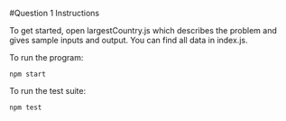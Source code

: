 #Question 1 Instructions

To get started, open largestCountry.js which describes the problem and gives sample inputs and output. You can find all data in index.js.

To run the program:
```
npm start
```

To run the test suite:
```
npm test
```